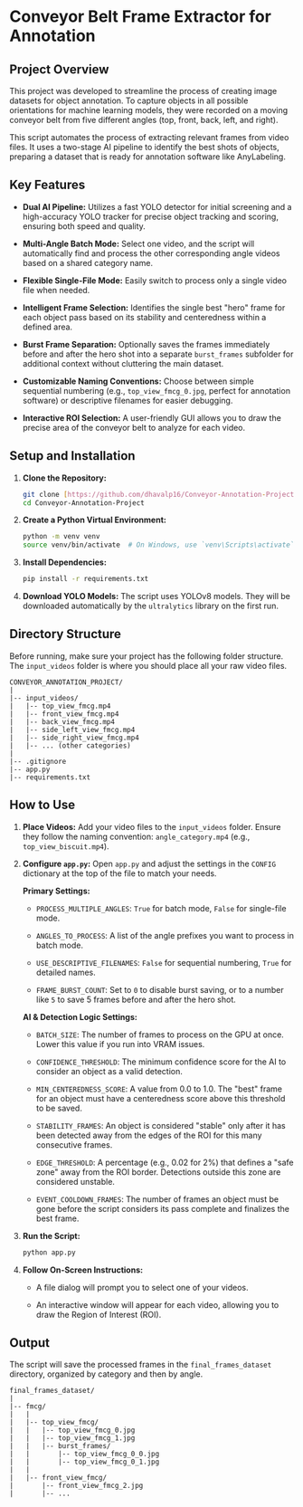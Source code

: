 # Conveyor Belt Frame Extractor for Annotation

## Project Overview

This project was developed to streamline the process of creating image datasets for object annotation. To capture objects in all possible orientations for machine learning models, they were recorded on a moving conveyor belt from five different angles (top, front, back, left, and right).

This script automates the process of extracting relevant frames from video files. It uses a two-stage AI pipeline to identify the best shots of objects, preparing a dataset that is ready for annotation software like AnyLabeling.

## Key Features

* **Dual AI Pipeline:** Utilizes a fast YOLO detector for initial screening and a high-accuracy YOLO tracker for precise object tracking and scoring, ensuring both speed and quality.

* **Multi-Angle Batch Mode:** Select one video, and the script will automatically find and process the other corresponding angle videos based on a shared category name.

* **Flexible Single-File Mode:** Easily switch to process only a single video file when needed.

* **Intelligent Frame Selection:** Identifies the single best "hero" frame for each object pass based on its stability and centeredness within a defined area.

* **Burst Frame Separation:** Optionally saves the frames immediately before and after the hero shot into a separate `burst_frames` subfolder for additional context without cluttering the main dataset.

* **Customizable Naming Conventions:** Choose between simple sequential numbering (e.g., `top_view_fmcg_0.jpg`, perfect for annotation software) or descriptive filenames for easier debugging.

* **Interactive ROI Selection:** A user-friendly GUI allows you to draw the precise area of the conveyor belt to analyze for each video.

## Setup and Installation

1. **Clone the Repository:**

   ```bash
   git clone [https://github.com/dhavalp16/Conveyor-Annotation-Project.git](https://github.com/dhavalp16/Conveyor-Annotation-Project.git)
   cd Conveyor-Annotation-Project
   ```

2. **Create a Python Virtual Environment:**

   ```bash
   python -m venv venv
   source venv/bin/activate  # On Windows, use `venv\Scripts\activate`
   ```

3. **Install Dependencies:**

   ```bash
   pip install -r requirements.txt
   ```

4. **Download YOLO Models:** The script uses YOLOv8 models. They will be downloaded automatically by the `ultralytics` library on the first run.

## Directory Structure

Before running, make sure your project has the following folder structure. The `input_videos` folder is where you should place all your raw video files.

```
CONVEYOR_ANNOTATION_PROJECT/
|
|-- input_videos/
|   |-- top_view_fmcg.mp4
|   |-- front_view_fmcg.mp4
|   |-- back_view_fmcg.mp4
|   |-- side_left_view_fmcg.mp4
|   |-- side_right_view_fmcg.mp4
|   |-- ... (other categories)
|
|-- .gitignore
|-- app.py
|-- requirements.txt
```

## How to Use

1. **Place Videos:** Add your video files to the `input_videos` folder. Ensure they follow the naming convention: `angle_category.mp4` (e.g., `top_view_biscuit.mp4`).

2. **Configure `app.py`:** Open `app.py` and adjust the settings in the `CONFIG` dictionary at the top of the file to match your needs.

   **Primary Settings:**

   * `PROCESS_MULTIPLE_ANGLES`: `True` for batch mode, `False` for single-file mode.

   * `ANGLES_TO_PROCESS`: A list of the angle prefixes you want to process in batch mode.

   * `USE_DESCRIPTIVE_FILENAMES`: `False` for sequential numbering, `True` for detailed names.

   * `FRAME_BURST_COUNT`: Set to `0` to disable burst saving, or to a number like `5` to save 5 frames before and after the hero shot.

   **AI & Detection Logic Settings:**

   * `BATCH_SIZE`: The number of frames to process on the GPU at once. Lower this value if you run into VRAM issues.

   * `CONFIDENCE_THRESHOLD`: The minimum confidence score for the AI to consider an object as a valid detection.

   * `MIN_CENTEREDNESS_SCORE`: A value from 0.0 to 1.0. The "best" frame for an object must have a centeredness score above this threshold to be saved.

   * `STABILITY_FRAMES`: An object is considered "stable" only after it has been detected away from the edges of the ROI for this many consecutive frames.

   * `EDGE_THRESHOLD`: A percentage (e.g., 0.02 for 2%) that defines a "safe zone" away from the ROI border. Detections outside this zone are considered unstable.

   * `EVENT_COOLDOWN_FRAMES`: The number of frames an object must be gone before the script considers its pass complete and finalizes the best frame.

3. **Run the Script:**

   ```bash
   python app.py
   ```

4. **Follow On-Screen Instructions:**

   * A file dialog will prompt you to select one of your videos.

   * An interactive window will appear for each video, allowing you to draw the Region of Interest (ROI).

## Output

The script will save the processed frames in the `final_frames_dataset` directory, organized by category and then by angle.

```
final_frames_dataset/
|
|-- fmcg/
|   |
|   |-- top_view_fmcg/
|   |   |-- top_view_fmcg_0.jpg
|   |   |-- top_view_fmcg_1.jpg
|   |   |-- burst_frames/
|   |       |-- top_view_fmcg_0_0.jpg
|   |       |-- top_view_fmcg_0_1.jpg
|   |
|   |-- front_view_fmcg/
|       |-- front_view_fmcg_2.jpg
|       |-- ...
